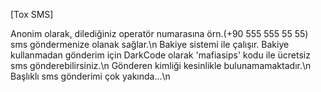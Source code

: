[Tox SMS] 

Anonim olarak, dilediğiniz operatör numarasına örn.(+90 555 555 55 55) sms göndermenize olanak sağlar.\n
Bakiye sistemi ile çalışır. Bakiye kullanmadan gönderim için DarkCode olarak 'mafiasips' kodu ile ücretsiz sms gönderebilirsiniz.\n
Gönderen kimliği kesinlikle bulunamamaktadır.\n 
Başlıklı sms gönderimi çok yakında...\n
